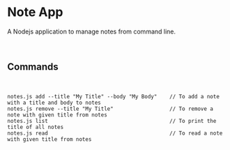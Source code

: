 # Note App
A Nodejs application to manage notes from command line.

<br />

## Commands

<br />

    notes.js add --title "My Title" --body "My Body"    // To add a note with a title and body to notes
    notes.js remove --title "My Title"                  // To remove a note with given title from notes
    notes.js list                                       // To print the title of all notes
    notes.js read                                       // To read a note with given title from notes
